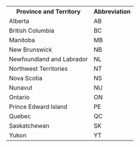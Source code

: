 <table>
  <tr><th>Province and Territory</th><th>Abbreviation</th></tr>
<tr><td>Alberta</td><td>AB</td></tr>
<tr><td>British Columbia</td><td>BC</td></tr>
<tr><td>Manitoba</td><td>MB</td></tr>
<tr><td>New Brunswick</td><td>NB</td></tr>
<tr><td>Newfoundland and Labrador</td><td>NL</td></tr>
<tr><td>Northwest Territories</td><td>NT</td></tr>
<tr><td>Nova Scotia</td><td>NS</td></tr>
<tr><td>Nunavut</td><td>NU</td></tr>
<tr><td>Ontario</td><td>ON</td></tr>
<tr><td>Prince Edward Island</td><td>PE</td></tr>
<tr><td>Quebec</td><td>QC</td></tr>
<tr><td>Saskatchewan</td><td>SK</td></tr>
<tr><td>Yukon</td><td>YT</td></tr>
</table>
